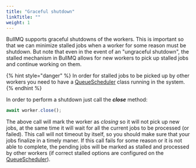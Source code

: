 ```yaml
---
title: "Graceful shutdown"
linkTitle: ""
weight: 1
---
```


BullMQ supports graceful shutdowns of the workers. This is important so that we can minimize stalled jobs when a worker for some reason must be shutdown. But note that even in the event of an "ungraceful shutdown", the stalled mechanism in BullMQ allows for new workers to pick up stalled jobs and continue working on them.

{% hint style="danger" %}
In order for stalled jobs to be picked up by other workers you need to have a [QueueScheduler](https://docs.bullmq.io/guide/queuescheduler) class running in the system.
{% endhint %}

In order to perform a shutdown just call the _**close**_ method:

```typescript
await worker.close();
```

The above call will mark the worker as _closing_ so it will not pick up new jobs, at the same time it will wait for all the current jobs to be processed \(or failed\). This call will not timeout by itself, so you should make sure that your jobs finalize in a timely maner. If this call fails for some reason or it is not able to complete, the pending jobs will be marked as stalled and processed by other workers \(if correct stalled options are configured on the [QueueScheduler](https://github.com/taskforcesh/bullmq/blob/3a8873b6453405e6f8e57331f6cee30977406670/docs/gitbook/api/bullmq.queuescheduleroptions.md)\).

